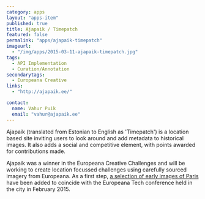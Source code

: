```yaml
---
category: apps
layout: "apps-item"
published: true
title: Ajapaik / Timepatch
featured: false
permalink: "apps/ajapaik-timepatch"
imageurl: 
  - "/img/apps/2015-03-11-ajapaik-timepatch.jpg"
tags: 
  - API Implementation
  - Curation/Annotation
secondarytags:
  - Europeana Creative
links: 
  - "http://ajapaik.ee/"

contact: 
  name: Vahur Puik
  email: "vahur@ajapaik.ee"
---
```

Ajapaik (translated from Estonian to English as 'Timepatch') is a location based site inviting users to look around and add metadata to historical images. It also adds a social and competitive element, with points awarded for contributions made.

Ajapaik was a winner in the Europeana Creative Challenges and will be working to create location focussed challenges using carefully sourced imagery from Europeana. As a first step, [a selection of early images of Paris](http://ajapaik.ee/game/?album=23) have been added to coincide with the Europeana Tech conference held in the city in February 2015.
